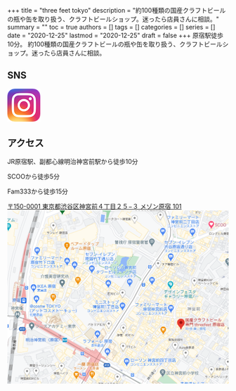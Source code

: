 +++
title = "three feet tokyo"
description = "約100種類の国産クラフトビールの瓶や缶を取り扱う、クラフトビールショップ。迷ったら店員さんに相談。"
summary = ""
toc = true
authors = []
tags = []
categories = []
series = []
date =  "2020-12-25"
lastmod = "2020-12-25"
draft = false
+++
原宿駅徒歩10分。
約100種類の国産クラフトビールの瓶や缶を取り扱う、クラフトビールショップ。迷ったら店員さんに相談。

<!--more-->
## SNS
[![Instagram](/images/Instagram_AppIcon.png)](https://www.instagram.com/banshaku.today/?hl=ja)

## アクセス
JR原宿駅、副都心線明治神宮前駅から徒歩10分

SCOOから徒歩5分

Fam333から徒歩15分

[〒150-0001 東京都渋谷区神宮前４丁目２５−３ メゾン原宿 101](https://g.page/threefeet-harajuku-beer?share)
[![threefeetTokyo](/images/Map_threefeet.png)](https://g.page/threefeet-harajuku-beer?share)